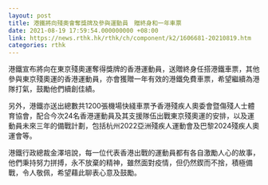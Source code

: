 ```yaml
---
layout: post
title: 港鐵將向殘奧會奪獎牌及參與運動員　贈終身和一年車票
date: 2021-08-19 17:59:54.000000000 +08:00
link: https://news.rthk.hk/rthk/ch/component/k2/1606681-20210819.htm
categories: rthk
---
```


港鐵宣布將向在東京殘奧運奪得獎牌的香港運動員，送贈終身任搭港鐵車票，其他參與東京殘奧運的香港運動員，亦會獲贈一年有效的港鐵免費車票，希望繼續為港隊打氣，鼓勵他們續創佳績。

另外，港鐵亦送出總數共1200張機場快綫車票予香港殘疾人奧委會暨傷殘人士體育協會，配合今次24名香港運動員及其支援隊伍出戰東京殘奧運的安排，以及運動員未來三年的備戰計劃，包括杭州2022亞洲殘疾人運動會及巴黎2024殘疾人奧運會等。

港鐵行政總裁金澤培說，每一位代表香港出戰的運動員都有各自激勵人心的故事，他們秉持努力拼搏，永不放棄的精神，雖然面對疫情，但仍然鍥而不捨，積極備戰，令人敬佩，希望藉此聊表心意及鼓勵。
